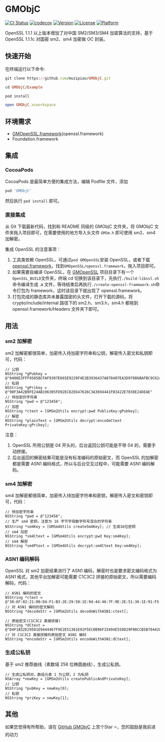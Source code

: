 # GMObjC

[![CI Status](https://img.shields.io/travis/muzipiao/GMObjC.svg?style=flat)](https://travis-ci.org/muzipiao/GMObjC)
[![codecov](https://codecov.io/gh/muzipiao/GMObjC/branch/master/graph/badge.svg)](https://codecov.io/gh/muzipiao/GMObjC)
[![Version](https://img.shields.io/cocoapods/v/GMObjC.svg?style=flat)](https://cocoapods.org/pods/GMObjC)
[![License](https://img.shields.io/cocoapods/l/GMObjC.svg?style=flat)](https://cocoapods.org/pods/GMObjC)
[![Platform](https://img.shields.io/cocoapods/p/GMObjC.svg?style=flat)](https://cocoapods.org/pods/GMObjC)

OpenSSL 1.1.1 以上版本增加了对中国 SM2/SM3/SM4 加密算法的支持，基于 OpenSSL 1.1.1c 对国密 sm2、sm4 加密做 OC 封装。

## 快速开始

在终端运行以下命令:

```ruby
git clone https://github.com/muzipiao/GMObjC.git

cd GMObjC/Example

pod install

open GMObjC.xcworkspace
```

## 环境需求

* [GMOpenSSL.framework](https://github.com/muzipiao/GMOpenSSL)(openssl.framework)
* Foundation.framework

## 集成

### CocoaPods

CocoaPods 是最简单方便的集成方法，编辑 Podfile 文件，添加

```ruby
pod 'GMObjC'
```

然后执行 `pod install` 即可。

### 直接集成

从 Git 下载最新代码，找到和 README 同级的 GMObjC 文件夹，将 GMObjC 文件夹拖入项目即可，在需要使用的地方导入头文件 `GMSm.h` 即可使用 sm2、sm4 加解密。

集成 OpenSSL 的注意事项：

1. 工具类依赖 OpenSSL，可通过`pod GMOpenSSL`安装 OpenSSL，或者下载 [openssl.framework](https://github.com/muzipiao/GMOpenSSL)，找到`GMOpenSSL/openssl.framework`，拖入项目即可。
2. 如果需要自编译 OpenSSL，在 [GMOpenSSL](https://github.com/muzipiao/GMOpenSSL) 项目目录下有一个`OpenSSL_BUILD`文件夹，终端 cd 切换到该目录下，先执行`./build-libssl.sh`命令编译生成 .a 文件，等待结束后再执行`./create-openssl-framework.sh`命令打包为 framework，这时该目录下就出现了 openssl.framework。
3. 打包完成的静态库并未暴露国密的头文件，打开下载的源码，将 crypto/include/internal 路径下的 sm2.h、sm3.h，sm4.h 都拖到 openssl.framework/Headers 文件夹下即可。

## 用法

### sm2 加解密

sm2 加解密都很简单，加密传入待加密字符串和公钥，解密传入密文和私钥即可，代码：

```objc
// 公钥
NSString *gPubkey = @"0408E3FFF9505BCFAF9307E665E9229F4E1B3936437A870407EA3D97886BAFBC9C624537215DE9507BC0E2DD276CF74695C99DF42424F28E9004CDE4678F63D698";
// 私钥
NSString *gPrikey = @"90F3A42B9FE24AB196305FD92EC82E647616C3A3694441FB3422E7838E24DEAE"
// 待加密的字符串
NSString *pwd = @"123456";
// 加密
NSString *ctext = [GMSm2Utils encrypt:pwd PublicKey:gPubkey];
// 解密
NSString *plainText = [GMSm2Utils decrypt:encodeCtext PrivateKey:gPrikey];

```

注意：

1. OpenSSL 所用公钥是 04 开头的，后台返回公钥可能是不带 04 的，需要手动拼接。
2. 后台返回的解密结果可能是没有标准编码的原始密文，而 OpenSSL 的加解密都是需要 ASN1 编码格式，所以与后台交互过程中，可能需要 ASN1 编码解码。

### sm4 加解密

sm4 加解密都很简单，加密传入待加密字符串和密钥，解密传入密文和密钥即可，代码：

```objc
// 待加密字符串
NSString *pwd = @"123456";
// 生产 sm4 密钥，注意为 16 字节字母数字符号混合的字符串
NSString *sm4Key = [GMSm4Utils createSm4Key]; // 生成16位密钥
// sm4 加密
NSString *sm4Ctext = [GMSm4Utils encrypt:pwd Key:sm4Key];
// sm4 解密
NSString *sm4Ptext = [GMSm4Utils decrypt:sm4Ctext Key:sm4Key];
```

### ASN1 编码解码

OpenSSL 对 sm2 加密结果进行了 ASN1 编码，解密时也是要求密文编码格式为 ASN1 格式，其他平台加解密可能需要 C1C3C2 拼接的原始密文，所以需要编码解码，代码：

```objc
// ASN1 编码的密文
NSString *ctext = @"30:6F:02:21:00:D4:F1:B3:2E:29:50:1E:94:44:46:7F:9E:2E:51:36:1E:91:F5:EC:0B:96:F3:34:94:E5:50:82:9F:00:CC:B5:B7:02:20:04:42:83:DF:76:21:B2:9C:EB:7F:64:8B:B4:7A:3C:BF:FE:97:47:E4:D2:BD:47:44:C9:DA:1D:68:12:23:43:D6:04:20:45:F6:AB:54:22:71:63:93:95:3B:58:E3:8D:90:32:B7:A1:D8:76:2B:B8:16:F2:6A:83:51:77:44:2D:28:2C:D2:04:06:62:9F:38:6A:77:76";
// 对 ASN1 编码的密文解码
NSString *decodeStr = [GMSm2Utils decodeWithASN1:ctext];

// 原始密文(C1C3C2 直接拼接)
NSString *dCtext = @"D4F1B32E29501E9444467F9E2E51361E91F5EC0B96F33494E550829F00CCB5B7044283DF7621B29CEB7F648BB47A3CBFFE9747E4D2BD4744C9DA1D68122343D645F6AB5422716393953B58E38D9032B7A1D8762BB816F26A835177442D282CD2629F386A7776";
// 对 C1C3C2 直接拼接的原始密文 ASN1 编码
NSString *encodeStr = [GMSm2Utils encodeWithASN1:dCtext];

```

### 生成公私钥

基于 sm2 推荐曲线（素数域 256 位椭圆曲线），生成公私钥。

```objc
// 生成公私钥对，数组元素 1 为公钥，2 为私钥
NSArray *newKey = [GMSm2Utils createPublicAndPrivateKey];
// 公钥
NSString *pubKey = newKey[0];
// 私钥
NSString *priKey = newKey[1];
```

## 其他

如果您觉得有所帮助，请在 [GitHub GMObjC](https://github.com/muzipiao/GMObjC) 上赏个Star ⭐️，您的鼓励是我前进的动力
